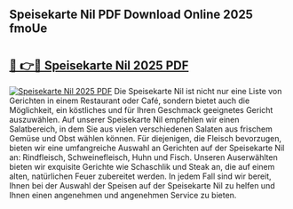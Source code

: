 ## Speisekarte Nil PDF Download Online 2025 fmoUe

# <h2><a href="http://gcdhz5.nevu.top/?p=Speisekarte+Nil">🔗 👉🔴 Speisekarte Nil 2025 PDF</a></h2>

[![Speisekarte Nil 2025 PDF](https://i.imgur.com/dBaPXMq.png)](http://gcdhz5.nevu.top/?p=Speisekarte+Nil)
Die Speisekarte Nil ist nicht nur eine Liste von Gerichten in einem Restaurant oder Café, sondern bietet auch die Möglichkeit, ein köstliches und für Ihren Geschmack geeignetes Gericht auszuwählen. Auf unserer Speisekarte Nil empfehlen wir einen Salatbereich, in dem Sie aus vielen verschiedenen Salaten aus frischem Gemüse und Obst wählen können. Für diejenigen, die Fleisch bevorzugen, bieten wir eine umfangreiche Auswahl an Gerichten auf der Speisekarte Nil an: Rindfleisch, Schweinefleisch, Huhn und Fisch. Unseren Auserwählten bieten wir exquisite Gerichte wie Schaschlik und Steak an, die auf einem alten, natürlichen Feuer zubereitet werden. In jedem Fall sind wir bereit, Ihnen bei der Auswahl der Speisen auf der Speisekarte Nil zu helfen und Ihnen einen angenehmen und angenehmen Service zu bieten.

